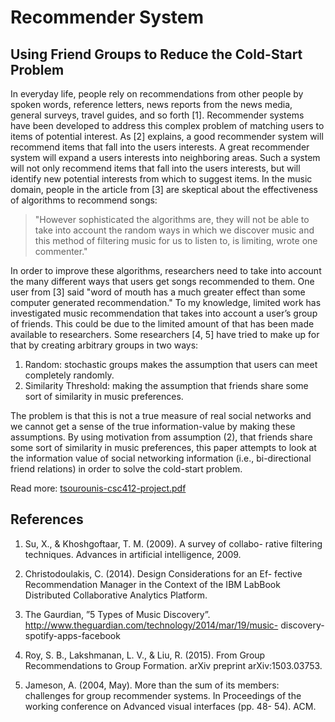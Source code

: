 # Recommender System

## Using Friend Groups to Reduce the Cold-Start Problem

In everyday life, people rely on recommendations from other people by spoken words, reference letters, news reports from the news media, general surveys, travel guides, and so forth [1]. Recommender systems have been developed to address this complex problem of matching users to items of potential interest. As [2] explains, a good recommender system will recommend items that fall into the users interests. A great recommender system will expand a users interests into neighboring areas. Such a system will not only recommend items that fall into the users interests, but will identify new potential interests from which to suggest items. In the music domain, people in the article from [3] are skeptical about the effectiveness of algorithms to recommend songs:
>"However sophisticated the algorithms are, they will not be able to take into account the random ways in which we discover music and this method of filtering music for us to listen to, is limiting, wrote one commenter."

In order to improve these algorithms, researchers need to take into account the many different ways that users get songs recommended to them. One user from [3] said "word of mouth has a much greater effect than some computer generated recommendation." To my knowledge, limited work has investigated music recommendation that takes into account a user’s group of friends. This could be due to the limited amount of that has been made available to researchers. Some researchers [4, 5] have tried to make up for that by creating arbitrary groups in two ways:

1. Random: stochastic groups makes the assumption that users can meet completely randomly.
2. Similarity Threshold: making the assumption that friends share some sort of similarity in music preferences.

The problem is that this is not a true measure of real social networks and we cannot get a sense of the true information-value by making these assumptions.
By using motivation from assumption (2), that friends share some sort of similarity in music preferences, this paper attempts to look at the information value of social networking information (i.e., bi-directional friend relations) in order to solve the cold-start problem.

Read more: [tsourounis-csc412-project.pdf](https://github.com/guess/recommender/blob/master/tsourounis-csc412-project.pdf)


## References

1. Su, X., & Khoshgoftaar, T. M. (2009). A survey of collabo- rative filtering techniques. Advances in artificial intelligence, 2009.

2. Christodoulakis, C. (2014). Design Considerations for an Ef- fective Recommendation Manager in the Context of the IBM LabBook Distributed Collaborative Analytics Platform.

3. The Gaurdian, ”5 Types of Music Discovery”. http://www.theguardian.com/technology/2014/mar/19/music- discovery-spotify-apps-facebook

4. Roy, S. B., Lakshmanan, L. V., & Liu, R. (2015). From Group Recommendations to Group Formation. arXiv preprint arXiv:1503.03753.

5. Jameson, A. (2004, May). More than the sum of its members: challenges for group recommender systems. In Proceedings of the working conference on Advanced visual interfaces (pp. 48- 54). ACM.
